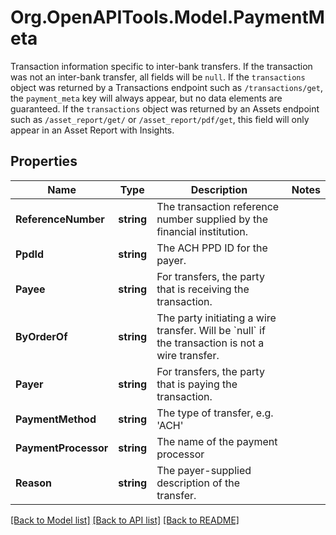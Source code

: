 # Org.OpenAPITools.Model.PaymentMeta
Transaction information specific to inter-bank transfers. If the transaction was not an inter-bank transfer, all fields will be `null`.  If the `transactions` object was returned by a Transactions endpoint such as `/transactions/get`, the `payment_meta` key will always appear, but no data elements are guaranteed. If the `transactions` object was returned by an Assets endpoint such as `/asset_report/get/` or `/asset_report/pdf/get`, this field will only appear in an Asset Report with Insights.

## Properties

Name | Type | Description | Notes
------------ | ------------- | ------------- | -------------
**ReferenceNumber** | **string** | The transaction reference number supplied by the financial institution. | 
**PpdId** | **string** | The ACH PPD ID for the payer. | 
**Payee** | **string** | For transfers, the party that is receiving the transaction. | 
**ByOrderOf** | **string** | The party initiating a wire transfer. Will be &#x60;null&#x60; if the transaction is not a wire transfer. | 
**Payer** | **string** | For transfers, the party that is paying the transaction. | 
**PaymentMethod** | **string** | The type of transfer, e.g. &#39;ACH&#39; | 
**PaymentProcessor** | **string** | The name of the payment processor | 
**Reason** | **string** | The payer-supplied description of the transfer. | 

[[Back to Model list]](../README.md#documentation-for-models) [[Back to API list]](../README.md#documentation-for-api-endpoints) [[Back to README]](../README.md)

